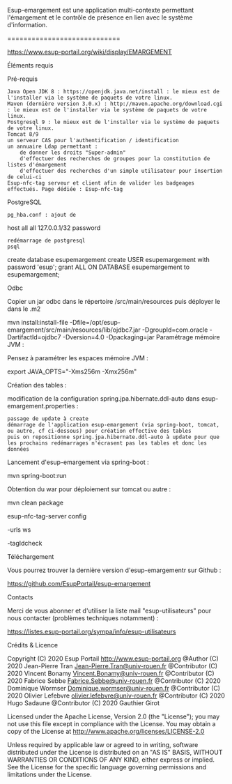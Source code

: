 Esup-emargement est une application multi-contexte permettant l'émargement et le contrôle de présence en lien avec le système d'information.

============================

https://www.esup-portail.org/wiki/display/EMARGEMENT

Éléments requis

Pré-requis

    Java Open JDK 8 : https://openjdk.java.net/install : le mieux est de l'installer via le système de paquets de votre linux.
    Maven (dernière version 3.0.x) : http://maven.apache.org/download.cgi : le mieux est de l'installer via le système de paquets de votre linux.
    Postgresql 9 : le mieux est de l'installer via le système de paquets de votre linux.
    Tomcat 8/9
    un serveur CAS pour l'authentification / identification
    un annuaire Ldap permettant :
        de donner les droits "Super-admin"
        d'effectuer des recherches de groupes pour la constitution de listes d'émargement
        d'effectuer des recherches d'un simple utilisateur pour insertion de celui-ci
    Esup-nfc-tag serveur et client afin de valider les badgeages effectués. Page dédiée : Esup-nfc-tag

PostgreSQL

    pg_hba.conf : ajout de

host    all             all             127.0.0.1/32            password

    redémarrage de postgresql
    psql

create database esupemargement
create USER esupemargement with password 'esup';
grant ALL ON DATABASE esupemargement to esupemargement; 

Odbc

Copier un jar odbc dans le répertoire /src/main/resources puis déployer le dans le .m2

mvn install:install-file  -Dfile=/opt/esup-emargement/src/main/resources/lib/ojdbc7.jar -DgroupId=com.oracle -DartifactId=ojdbc7 -Dversion=4.0 -Dpackaging=jar
Paramétrage mémoire JVM :

Pensez à paramétrer les espaces mémoire JVM :

export JAVA_OPTS="-Xms256m -Xmx256m"

Création des tables :

modification de la configuration spring.jpa.hibernate.ddl-auto dans esup-emargement.properties :

    passage de update à create
    démarrage de l'application esup-emargement (via spring-boot, tomcat, ou autre, cf ci-dessous) pour création effective des tables
    puis on repositionne spring.jpa.hibernate.ddl-auto à update pour que les prochains redémarrages n'écrasent pas les tables et donc les données

Lancement d'esup-emargement via spring-boot :

mvn spring-boot:run

Obtention du war pour déploiement sur tomcat ou autre :

mvn clean package

esup-nfc-tag-server config

-urls ws
<bean id="emargementJavaExtApi" class="org.esupportail.nfctag.service.api.impl.AppliExtRestWs">
    <property name="isTagableUrl" value="https://esup-emargement.univ-ville.fr/wsrest/nfc/isTagable"/>
    <property name="validateTagUrl" value="https://esup-emargement.univ-ville.fr/wsrest/nfc/validateTag"/>
    <property name="getLocationsUrl" value="https://esup-emargement.univ-ville.fr/wsrest/nfc/locations"/>
    <property name="description" value="Web Service Emargement-java test"/>
    <!--property name="backgroundColor" value="rgb(121, 119, 0)"/-->
    <property name="header" value="https://esup-emargement.univ-ville.fr/resources/images/logo.png"/>      
</bean>

-tagIdcheck

<bean id="tagIdCheckApiEsupSgc" class="org.esupportail.nfctag.service.api.impl.TagIdCheckRestWs">
    <property name="tagIdCheckUrl" value="https://esup-sgc.univ-ville.fr/wsrest/nfc/tagIdCheck"/>
    <property name="idFromEppnInitUrl" value="https://esup-sgc.univ-ville.fr/wsrest/nfc/idFromEppnInit"/>
    <property name="description" value="via Esup SGC"/>
</bean>

Téléchargement

Vous pourrez trouver la dernière version d'esup-emargementr sur Github :

https://github.com/EsupPortail/esup-emargement

Contacts

Merci de vous abonner et d'utiliser la liste mail "esup-utilisateurs" pour nous contacter (problèmes techniques notamment) :

https://listes.esup-portail.org/sympa/info/esup-utilisateurs


Crédits & Licence

Copyright (C) 2020 Esup Portail http://www.esup-portail.org
@Author (C) 2020 Jean-Pierre Tran <Jean-Pierre.Tran@univ-rouen.fr>
@Contributor (C) 2020 Vincent Bonamy <Vincent.Bonamy@univ-rouen.fr>
@Contributor (C) 2020 Fabrice Sebbe <Fabrice.Sebbe@univ-rouen.fr>
@Contributor (C) 2020 Dominique Wormser <Dominique.wormser@univ-rouen.fr>
@Contributor (C) 2020 Olivier Lefebvre <olivier.lefebvre@univ-rouen.fr>
@Contributor (C) 2020 Hugo Sadaune
@Contributor (C) 2020 Gauthier Girot

Licensed under the Apache License, Version 2.0 (the "License");
you may not use this file except in compliance with the License.
You may obtain a copy of the License at
        http://www.apache.org/licenses/LICENSE-2.0

Unless required by applicable law or agreed to in writing, software
distributed under the License is distributed on an "AS IS" BASIS,
WITHOUT WARRANTIES OR CONDITIONS OF ANY KIND, either express or implied.
See the License for the specific language governing permissions and
limitations under the License.

